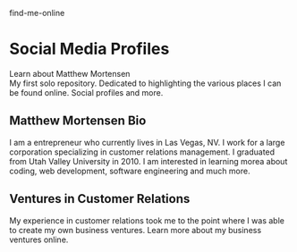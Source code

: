 find-me-online
# Social Media Profiles
Learn about Matthew Mortensen <br>
My first solo repository. Dedicated to highlighting the various places I can be found online. Social profiles and more.
## Matthew Mortensen Bio
I am a entrepreneur who currently lives in Las Vegas, NV. I work for a large corporation specializing in customer relations management. I graduated from Utah Valley University in 2010. I am interested in learning morea about coding, web development, software engineering and much more.
## Ventures in Customer Relations
My experience in customer relations took me to the point where I was able to create my own business ventures. Learn more about my business ventures online.
